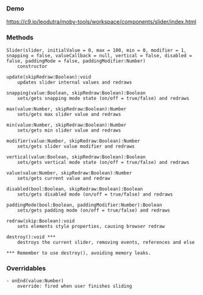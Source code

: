 ### Demo
https://c9.io/leodutra/moby-tools/workspace/components/slider/index.html

### Methods
    Slider(slider, initialValue = 0, max = 100, min = 0, modifier = 1, snapping = false, valueCallback = null, vertical = false, disabled = false, paddingMode = false, paddingModifier:Number)
        constructor
    
    update(skipRedraw:Boolean):void
        updates slider internal values and redraws
    
    snapping(value:Boolean, skipRedraw:Boolean):Boolean
        sets/gets snapping mode state (on/off = true/false) and redraws
        
    max(value:Number, skipRedraw:Boolean):Number
        sets/gets max slider value and redraws
    
    min(value:Number, skipRedraw:Boolean):Number
        sets/gets min slider value and redraws
    
    modifier(value:Number, skipRedraw:Boolean):Number
        sets/gets slider value modifier and redraws
    
    vertical(value:Boolean, skipRedraw:Boolean):Boolean
        sets/gets vertical mode state (on/off = true/false) and redraws
    
    value(value:Number, skipRedraw:Boolean):Number
        sets/gets current value and redraw
    
    disabled(bool:Boolean, skipRedraw:Boolean):Boolean
        sets/gets disabled mode (on/off = true/false) and redraws
        
    paddingMode(bool:Boolean, paddingModifier:Number):Boolean
        sets/gets padding mode (on/off = true/false) and redraws
    
    redraw(skip:Boolean):void
        sets elements style properties, causing browser redraw
    
    destroy():void *** 
        destroys the current slider, removing events, references and else
    
    *** Remember to use destroy(), avoiding memory leaks.

### Overridables
    - onEnd(value:Number) 
        override: fired when user finishes sliding